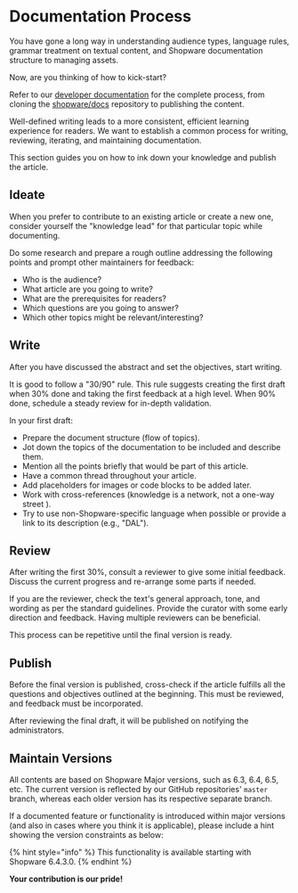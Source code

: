 # Documentation Process

You have gone a long way in understanding audience types, language rules, grammar treatment on textual content, and Shopware documentation structure to managing assets.

Now, are you thinking of how to kick-start?

Refer to our [developer documentation](https://handbook.shopware.com/Product/Guides/Development/DeveloperDocumentation) for the complete process, from cloning the [shopware/docs](https://github.com/shopware/docs) repository to publishing the content.

Well-defined writing leads to a more consistent, efficient learning experience for readers. We want to establish a common process for writing, reviewing, iterating, and maintaining documentation.

This section guides you on how to ink down your knowledge and publish the article.

## Ideate

When you prefer to contribute to an existing article or create a new one, consider yourself the "knowledge lead" for that particular topic while documenting.

Do some research and prepare a rough outline addressing the following points and prompt other maintainers for feedback:

* Who is the audience?
* What article are you going to write?
* What are the prerequisites for readers?
* Which questions are you going to answer?
* Which other topics might be relevant/interesting?

## Write

After you have discussed the abstract and set the objectives, start writing.

It is good to follow a "30/90" rule. This rule suggests creating the first draft when 30% done and taking the first feedback at a high level. When 90% done, schedule a steady review for in-depth validation.

In your first draft:

* Prepare the document structure (flow of topics).
* Jot down the topics of the documentation to be included and describe them.
* Mention all the points briefly that would be part of this article.
* Have a common thread throughout your article.
* Add placeholders for images or code blocks to be added later.
* Work with cross-references \(knowledge is a network, not a one-way street \).
* Try to use non-Shopware-specific language when possible or provide a link to its description (e.g., "DAL").

## Review

After writing the first 30%, consult a reviewer to give some initial feedback. Discuss the current progress and re-arrange some parts if needed.

If you are the reviewer, check the text's general approach, tone, and wording as per the standard guidelines. Provide the curator with some early direction and feedback. Having multiple reviewers can be beneficial.

This process can be repetitive until the final version is ready.

## Publish

Before the final version is published, cross-check if the article fulfills all the questions and objectives outlined at the beginning. This must be reviewed, and feedback must be incorporated.

After reviewing the final draft, it will be published on notifying the administrators.

## Maintain Versions

All contents are based on Shopware Major versions, such as 6.3, 6.4, 6.5, etc. The current version is reflected by our GitHub repositories' `master` branch, whereas each older version has its respective separate branch.

If a documented feature or functionality is introduced within major versions (and also in cases where you think it is applicable), please include a hint showing the version constraints as below:

{% hint style="info" %}
This functionality is available starting with Shopware 6.4.3.0.
{% endhint %}

**Your contribution is our pride!**
